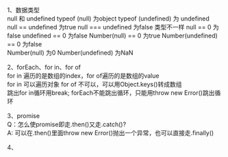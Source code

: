 1、数据类型  
  null 和 undefined
  typeof (null) 为object    typeof (undefined) 为 undefined  
  null == undefined  为true   null === undefined  为false 类型不一样 
  null == 0 为false     undefined == 0 为false
  Number(null) == 0 为true  Number(undefined) == 0 为false  
  Number(null) 为0  Number(undefined) 为NaN

2、forEach、for in、for of  
  for in 遍历的是数组的index，for of遍历的是数组的value  
  for in 可以遍历对象 for of 不可以，可以用Object.keys()转成数组  
  跳出for in循环用break; forEach不能跳出循环，只能用throw new Error()跳出循环

3、promise  
  Q：怎么使promise即走.then()又走.catch()?  
  A: 可以在.then()里面throw new Error()抛出一个异常，也可以直接走.finally()
  
4、